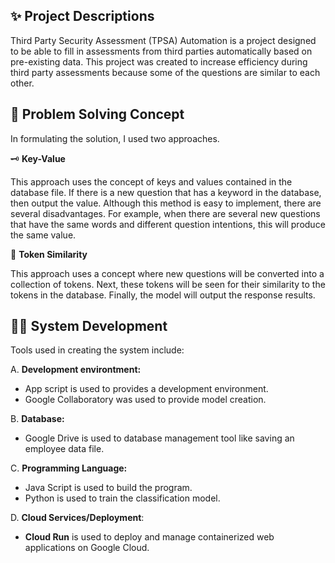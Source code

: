 ## ✨ Project Descriptions 

<p>Third Party Security Assessment (TPSA) Automation is a project designed to be able to fill in assessments from third parties automatically based on pre-existing data. This project was created to increase efficiency during third party assessments because some of the questions are similar to each other.</p> 

## 🧠 Problem Solving Concept
<p>In formulating the solution, I used two approaches.</p>

🗝️ **Key-Value**
<p>This approach uses the concept of keys and values ​​contained in the database file. If there is a new question that has a keyword in the database, then output the value. Although this method is easy to implement, there are several disadvantages. For example, when there are several new questions that have the same words and different question intentions, this will produce the same value.</p>

🔢 **Token Similarity**
<p>This approach uses a concept where new questions will be converted into a collection of tokens. Next, these tokens will be seen for their similarity to the tokens in the database. Finally, the model will output the response results.</p>

## 👩‍💻 System Development
<p>Tools used in creating the system include:</p>

A. **Development environtment:** 
  - App script is used to provides a development environment.
  - Google Collaboratory was used to provide model creation.

B. **Database:** 
  - Google Drive is used to database management tool like saving an employee data file.

C. **Programming Language:** 
  - Java Script is used to build the program.
  - Python is used to train the classification model.

D. **Cloud Services/Deployment**: 
  - **Cloud Run** is used to deploy and manage containerized web applications on Google Cloud.

